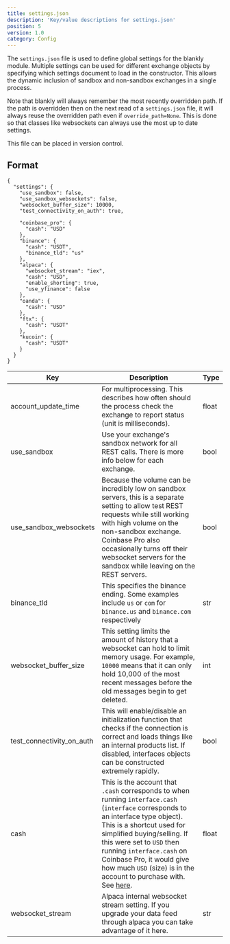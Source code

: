 ```yaml
---
title: settings.json
description: 'Key/value descriptions for settings.json'
position: 5
version: 1.0
category: Config
---
```


The `settings.json` file is used to define global settings for the blankly module. Multiple settings can be used for different exchange objects by specifying which settings document to load in the constructor. This allows the dynamic inclusion of sandbox and non-sandbox exchanges in a single process. 

Note that blankly will always remember the most recently overridden path. If the path is overridden then on the next read of a `settings.json` file, it will always reuse the overridden path even if `override_path=None`. This is done so that classes like websockets can always use the most up to date settings.

This file can be placed in version control.

## Format

```json[settings.json]
{
  "settings": {
    "use_sandbox": false,
    "use_sandbox_websockets": false,
    "websocket_buffer_size": 10000,
    "test_connectivity_on_auth": true,

    "coinbase_pro": {
      "cash": "USD"
    },
    "binance": {
      "cash": "USDT",
      "binance_tld": "us"
    },
    "alpaca": {
      "websocket_stream": "iex",
      "cash": "USD",
      "enable_shorting": true,
      "use_yfinance": false
    },
    "oanda": {
      "cash": "USD"
    },
    "ftx": {
      "cash": "USDT"
    },
    "kucoin": {
      "cash": "USDT"
    }
  }
}
```

| Key                       | Description                                                  | Type  |
| ------------------------- | ------------------------------------------------------------ | ----- |
| account_update_time       | For multiprocessing. This describes how often should the process check the exchange to report status (unit is milliseconds). | float |
| use_sandbox               | Use your exchange's sandbox network for all REST calls. There is more info below for each exchange. | bool  |
| use_sandbox_websockets    | Because the volume can be incredibly low on sandbox servers, this is a separate setting to allow test REST requests while still working with high volume on the non-sandbox exchange. Coinbase Pro also occasionally turns off their websocket servers for the sandbox while leaving on the REST servers. | bool  |
| binance_tld               | This specifies the binance ending. Some examples include `us` or `com` for `binance.us` and `binance.com` respectively | str   |
| websocket_buffer_size     | This setting limits the amount of history that a websocket can hold to limit memory usage. For example, `10000` means that it can only hold 10,000 of the most recent messages before the old messages begin to get deleted. | int   |
| test_connectivity_on_auth | This will enable/disable an initialization function that checks if the connection is correct and loads things like an internal products list. If disabled, interfaces objects can be constructed extremely rapidly. | bool  |
| cash                      | This is the account that `.cash` corresponds to when running `interface.cash` (`interface` corresponds to an interface type object). This is a shortcut used for simplified buying/selling. If this were set to `USD` then running `interface.cash` on Coinbase Pro, it would give how much `USD` (size) is in the account to purchase with. See [here](/core/exchange_interface#cash---dict). | float |
| websocket_stream          | Alpaca internal websocket stream setting. If you upgrade your data feed through alpaca you can take advantage of it here. | str   |
